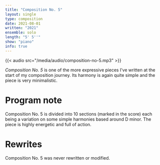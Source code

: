 ```yaml
---
title: "Composition No. 5"
layout: single
type: composition
date: 2021-08-01
written: "2021"
ensemble: solo
length: "5' 5''"
show: "piano"
info: true
---
```


{{< audio src="/media/audio/composition-no-5.mp3" >}}

*Composition No. 5* is one of the more expressive pieces I've written at the start of my composition journey. Its harmony is again quite simple and the piece is very minimalistic.

# Program note

Composition No. 5 is divided into 10 sections (marked in the score) each being a variation on some simple harmonies based around D minor. The piece is highly energetic and full of action.

# Rewrites

Composition No. 5 was never rewritten or modified.
